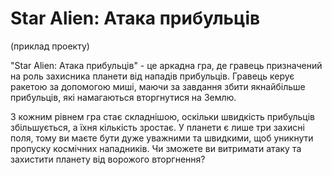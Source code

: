 # Star Alien: Атака прибульців

(приклад проекту)

"Star Alien: Атака прибульців" - це аркадна гра, де гравець призначений на роль захисника планети від нападів прибульців. Гравець керує ракетою за допомогою миші, маючи за завдання збити якнайбільше прибульців, які намагаються вторгнутися на Землю.

З кожним рівнем гра стає складнішою, оскільки швидкість прибульців збільшується, а їхня кількість зростає. У планети є лише три захисні поля, тому ви маєте бути дуже уважними та швидкими, щоб уникнути пропуску космічних нападників. Чи зможете ви витримати атаку та захистити планету від ворожого вторгнення?
